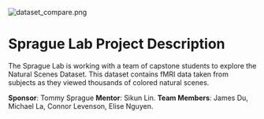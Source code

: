 ![dataset_compare.png](figs/sprague_lab.png)
# Sprague Lab Project Description
The Sprague Lab is working with a team of capstone students to explore the Natural Scenes Dataset. This dataset contains fMRI data taken from subjects as they viewed thousands of colored natural scenes.

**Sponsor**: Tommy Sprague 
**Mentor**: Sikun Lin.
**Team Members**: James Du, Michael La, Connor Levenson, Elise Nguyen. 

